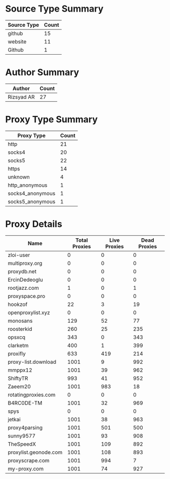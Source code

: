 # Source Type Summary

| Source Type | Count |
|-------------|-------|
| github | 15 |
| website | 11 |
| Github | 1 |


# Author Summary

| Author | Count |
|--------|-------|
| Rizsyad AR | 27 |


# Proxy Type Summary

| Proxy Type | Count |
|------------|-------|
| http | 21 |
| socks4 | 20 |
| socks5 | 22 |
| https | 14 |
| unknown | 4 |
| http_anonymous | 1 |
| socks4_anonymous | 1 |
| socks5_anonymous | 1 |


# Proxy Details

| Name | Total Proxies | Live Proxies | Dead Proxies |
|------|---------------|--------------|---------------|
| zloi-user | 0 | 0 | 0 |
| multiproxy.org | 0 | 0 | 0 |
| proxydb.net | 0 | 0 | 0 |
| ErcinDedeoglu | 0 | 0 | 0 |
| rootjazz.com | 1 | 0 | 1 |
| proxyspace.pro | 0 | 0 | 0 |
| hookzof | 22 | 3 | 19 |
| openproxylist.xyz | 0 | 0 | 0 |
| monosans | 129 | 52 | 77 |
| roosterkid | 260 | 25 | 235 |
| opsxcq | 343 | 0 | 343 |
| clarketm | 400 | 1 | 399 |
| proxifly | 633 | 419 | 214 |
| proxy-list.download | 1001 | 9 | 992 |
| mmppx12 | 1001 | 39 | 962 |
| ShiftyTR | 993 | 41 | 952 |
| Zaeem20 | 1001 | 983 | 18 |
| rotatingproxies.com | 0 | 0 | 0 |
| B4RC0DE-TM | 1001 | 32 | 969 |
| spys | 0 | 0 | 0 |
| jetkai | 1001 | 38 | 963 |
| proxy4parsing | 1001 | 501 | 500 |
| sunny9577 | 1001 | 93 | 908 |
| TheSpeedX | 1001 | 109 | 892 |
| proxylist.geonode.com | 1001 | 108 | 893 |
| proxyscrape.com | 1001 | 994 | 7 |
| my-proxy.com | 1001 | 74 | 927 |
